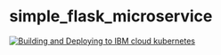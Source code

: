 # simple_flask_microservice

[![Building and Deploying to IBM cloud kubernetes](https://github.com/saadk555/simple_flask_microservice/actions/workflows/ci_cd-build.yaml/badge.svg)](https://github.com/saadk555/simple_flask_microservice/actions/workflows/ci_cd-build.yaml)

